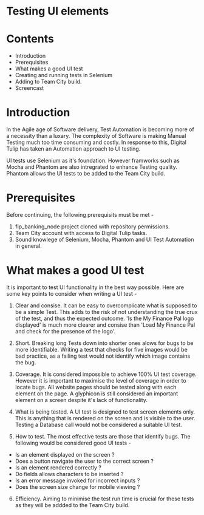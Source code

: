 # Testing UI elements 

# Contents

* Introduction
* Prerequisites
* What makes a good UI test
* Creating and running tests in Selenium
* Adding to Team City build.
* Screencast

# Introduction

In the Agile age of Software delivery, Test Automation is becoming more of a necessity than a luxary. The complexity of Software is making Manual Testing much too time consuming and costly. In response to this, Digital Tulip has taken an Automation approach to UI testing. 

UI tests use Selenium as it's foundation. However framworks such as Mocha and Phantom are also intregrated to enhance Testing quality. Phantom allows the UI tests to be added to the Team City build. 

# Prerequisites

Before continuing, the following prerequisits must be met - 

1. fip_banking_node project cloned with repository permissions.
2. Team City account with access to Digital Tulip tasks.
3. Sound knowlege of Selenium, Mocha, Phantom and UI Test Automation in general.

# What makes a good UI test

It is important to test UI functionality in the best way possible. Here are some key points to consider when writing a UI test - 

1. Clear and consise. It can be easy to overcomplicate what is supposed to be a simple Test. This adds to the risk of not understanding the true crux of the test, and thus the expected outcome. 'Is the My Finance Pal logo displayed' is much more clearer and consise than 'Load My Finance Pal and check for the presence of the logo'.

2. Short. Breaking long Tests down into shorter ones alows for bugs to be more identifiable. Writing a test that checks for five images would be bad practice, as a failing test would not identify which image contains the bug.  

3. Coverage. It is considered impossible to achieve 100% UI test coverage. However it is important to maximise the level of coverage in order to locate bugs. All website pages should be tested along with each element on the page. A glyphicon is still considered an important element on a screen despite it's lack of functionality.  

4. What is being tested. A UI test is designed to test screen elements only. This is anything that is rendered on the screen and is visible to the user. Testing a Database call would not be considered a suitable UI test.      

5. How to test. The most effective tests are those that identify bugs. The following would be considered good UI tests -  
* Is an element displayed on the screen ? 
* Does a button navigate the user to the correct screen ? 
* Is an element rendered correctly ?   
* Do fields allows characters to be inserted ? 
* Is an error message invoked for incorrect inputs ? 
* Does the screen size change for mobile viewing ? 

6. Efficiency. Aiming to minimise the test run time is crucial for these tests as they will be addded to the Team City build. 

  